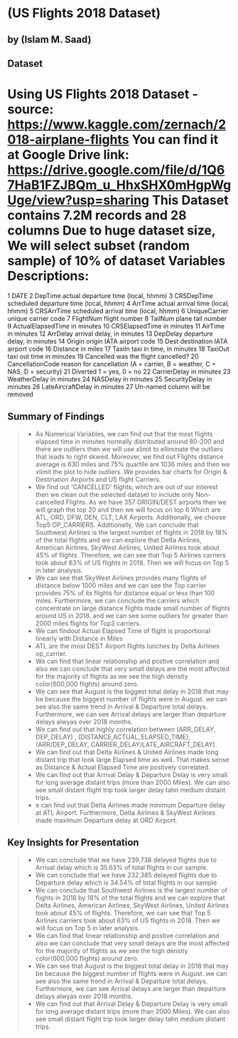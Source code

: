 # (US Flights 2018 Dataset)
## by (Islam M. Saad)

## Dataset
Using US Flights 2018 Dataset - source: https://www.kaggle.com/zernach/2018-airplane-flights
You can find it at Google Drive link:
https://drive.google.com/file/d/1Q67HaB1FZJBQm_u_HhxSHX0mHgpWgUge/view?usp=sharing
This Dataset contains 7.2M records and 28 columns
Due to huge dataset size, We will select subset (random sample) of 10% of dataset 
Variables Descriptions:
=======================
1	DATE
2	DepTime	actual departure time (local, hhmm)
3	CRSDepTime	scheduled departure time (local, hhmm)
4	ArrTime	actual arrival time (local, hhmm)
5	CRSArrTime	scheduled arrival time (local, hhmm)
6	UniqueCarrier	unique carrier code
7	FlightNum	flight number
8	TailNum	plane tail number
9	ActualElapsedTime	in minutes
10	CRSElapsedTime	in minutes
11	AirTime	in minutes
12	ArrDelay	arrival delay, in minutes
13	DepDelay	departure delay, in minutes
14	Origin	origin IATA airport code
15	Dest	destination IATA airport code
16	Distance	in miles
17	TaxiIn	taxi in time, in minutes
18	TaxiOut	taxi out time in minutes
19	Cancelled	was the flight cancelled?
20	CancellationCode	reason for cancellation (A = carrier, B = weather, C = NAS, D = security)
21	Diverted	1 = yes, 0 = no
22	CarrierDelay	in minutes
23	WeatherDelay	in minutes
24	NASDelay	in minutes
25	SecurityDelay	in minutes
26	LateAircraftDelay	in minutes
27	Un-named column will be removed

## Summary of Findings

> * As Numerical Variables, we can find out that the most flights elapsed time in minutes normally distributed around 80-200 and there are outliers then we will use xlimit to elliminate the outliers that leads to right skwed. Moreover, we find out Flights distance average is 630 miles and 75% quartile are 1036 miles and then we xlimit the plot to hide outliers. We provides bar charts for Origin & Destination Airports and US flight Carriers.
> * We find out 'CANCELLED' flights, which are out of our interest then we clean out the selected dataset to include only Non-cancelled Flights. As we have 357 ORIGIN/DEST airports then we will graph the top 20 and then we will focus on top 6 Which are ATL, ORD, DFW, DEN, CLT, LAX Airports. Additionally, we choose Top5 OP_CARRIERS. Additionally, We can conclude that Southwest Airlines is the largest number of flights in 2018 by 18% of the total flights and we can explore that Delta Airlines, American Airlines, SkyWest Airlines, United Airlines took about 45% of flights. Therefore, we can see that Top 5 Airlines carriers took about 63% of US flights in 2018. Then we will focus on Top 5 in later analysis.
> * We can see that SkyWest Airlines provides many flights of distance below 1000 miles and we can see the Top carrier provides 75% of its flights for distance equal or less than 100 miles. Furthermore, we can conclude the carriers which concentrate on large distance flights made small number of flights around US in 2018. and we can see some outliers for greater than 2000 miles flights for Top3 carriers.
> * We can findout Actual Elapsed Time of flight is proportional linearly with Distance in Miles
> * ATL are the most DEST Airport flights lunches by Delta Airlines op_carrier.
> * We can find that linear relationship and postive correlation and also we can conclude that very small delays are the most affected for the majority of flights as we see the high density color(600,000 flights) around zero.
> * We can see that August is the biggest total delay in 2018 that may be because the biggest number of flights were in August. we can see also the same trend in Arrival & Departure total delays. Furthermore, we can see Arrival delays are larger than departure delays alwyas over 2018 months.
> * We can find out that highly correlation between (ARR_DELAY, DEP_DELAY) , (DISTANCE,ACTUAL_ELAPSED_TIME), (ARR/DEP_DELAY, CARRIER_DELAY/LATE_AIRCRAFT_DELAY).
> * We can find out that Delta Airlines & United Airlines made long distant trip that took large Elapsed time as well. That makes sense as Distance & Actual Elapsed Time are postively correlated.
> * We can find out that Arrival Delay & Departure Delay is very small for long average distant trips (more than 2000 Miles). We can also see small distant flight trip took larger delay tahn medium distant trips.
> * e can find out that Delta Airlines made minimum Departure delay at ATL Airport. Furthermore, Delta Airlines & SkyWest Airlines made maximum Departure delay at ORD Airport.


## Key Insights for Presentation

> * We can conclude that we have 239,738 delayed flights due to Arrival delay which is 35.63% of total flights in our sample.
> * We can conclude that we have 232,385 delayed flights due to Departure delay which is 34.54% of total flights in our sample 
> * We can conclude that Southwest Airlines is the largest number of flights in 2018 by 18% of the total flights and we can explore that Delta Airlines, American Airlines, SkyWest Airlines, United Airlines took about 45% of flights. Therefore, we can see that Top 5 Airlines carriers took about 63% of US flights in 2018. Then we will focus on Top 5 in later analysis.
> * We can find that linear relationship and postive correlation and also we can conclude that very small delays are the most affected for the majority of flights as we see the high density color(600,000 flights) around zero.
> * We can see that August is the biggest total delay in 2018 that may be because the biggest number of flights were in August. we can see also the same trend in Arrival & Departure total delays. Furthermore, we can see Arrival delays are larger than departure delays alwyas over 2018 months.
> * We can find out that Arrival Delay & Departure Delay is very small for long average distant trips (more than 2000 Miles). We can also see small distant flight trip took larger delay tahn medium distant trips.